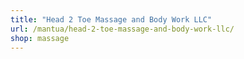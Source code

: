 ```yaml
---
title: "Head 2 Toe Massage and Body Work LLC"
url: /mantua/head-2-toe-massage-and-body-work-llc/
shop: massage
---
```

